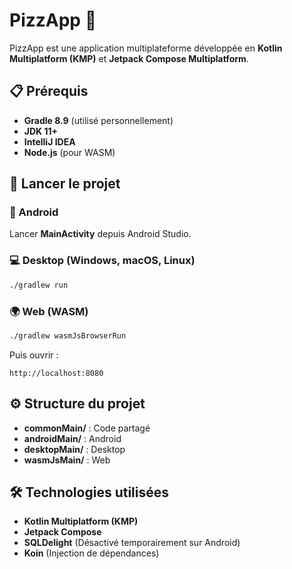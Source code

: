 # PizzApp 🍕

PizzApp est une application multiplateforme développée en **Kotlin Multiplatform (KMP)** et **Jetpack Compose Multiplatform**.

## 📋 Prérequis

- **Gradle 8.9** (utilisé personnellement)
- **JDK 11+**
- **IntelliJ IDEA**
- **Node.js** (pour WASM)

## 🚀 Lancer le projet

### 📱 Android

Lancer **MainActivity** depuis Android Studio.

### 💻 Desktop (Windows, macOS, Linux)

```sh
./gradlew run
```

### 🌍 Web (WASM)

```sh
./gradlew wasmJsBrowserRun
```

Puis ouvrir :

```
http://localhost:8080
```

## ⚙️ Structure du projet

- **commonMain/** : Code partagé
- **androidMain/** : Android
- **desktopMain/** : Desktop
- **wasmJsMain/** : Web

## 🛠 Technologies utilisées

- **Kotlin Multiplatform (KMP)**
- **Jetpack Compose**
- **SQLDelight** (Désactivé temporairement sur Android)
- **Koin** (Injection de dépendances)
